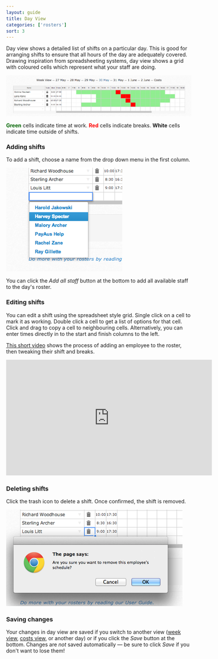 ```yaml
---
layout: guide
title: Day View
categories: ['rosters']
sort: 3
---
```


Day view shows a detailed list of shifts on a particular day. This is good for arranging shifts to ensure that all hours of the day are adequately covered. Drawing inspiration from spreadsheeting systems, day view shows a grid with coloured cells which represent what your staff are doing.

![A roster in day view](/img/rosters/day_view.png)

**<span style="color:darkgreen">Green</span>** cells indicate time at work.
**<span style="color:red">Red</span>** cells indicate breaks.
**White** cells indicate time outside of shifts.

### Adding shifts

To add a shift, choose a name from the drop down menu in the first column.

![Adding a shift in day view](/img/rosters/add_user_day_view.png)

You can click the *Add all staff* button at the bottom to add all available staff to the day's roster.

### Editing shifts

You can edit a shift using the spreadsheet style grid. Single click on a cell to mark it as working. Double click a cell to get a list of options for that cell. Click and drag to copy a cell to neighbouring cells. Alternatively, you can enter times directly in to the start and finish columns to the left.

[This short video](http://www.youtube.com/watch?v=4gQPCU9STVg) shows the process of adding an employee to the roster, then tweaking their shift and breaks.

<iframe width="560" height="315" src="http://www.youtube.com/embed/4gQPCU9STVg?rel=0" frameborder="0" allowfullscreen="true"> </iframe>
<br />

### Deleting shifts

Click the trash icon to delete a shift. Once confirmed, the shift is removed.

![Deleting a shift in day view](/img/rosters/delete_shift_day.png)

### Saving changes

Your changes in day view are saved if you switch to another view ([week view](../week/), [costs view](../costs/), or another day) or if you click the *Save* button at the bottom. Changes are *not* saved automatically &mdash; be sure to click *Save* if you don't want to lose them!